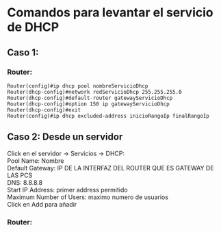 # Comandos para levantar el servicio de DHCP

## Caso 1:

### Router:

```pkt
Router(config)#ip dhcp pool nombreServicioDhcp
Router(dhcp-config)#network redServicioDhcp 255.255.255.0
Router(dhcp-config)#default-router gatewayServicioDhcp
Router(dhcp-config)#option 150 ip gatewayServicioDhcp
Router(dhcp-config)#exit
Router(config)#ip dhcp excluded-address inicioRangoIp finalRangoIp
```

## Caso 2: Desde un servidor

Click en el servidor -> Servicios -> DHCP:  
Pool Name: Nombre  
Default Gateway: IP DE LA INTERFAZ DEL ROUTER QUE ES GATEWAY DE LAS PCS  
DNS: 8.8.8.8  
Start IP Address: primer address permitido  
Maximum Number of Users: maximo numero de usuarios  
Click en Add para añadir  

### Router:
